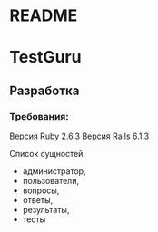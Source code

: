 # README
# TestGuru
## Разработка

### Требования:
Версия Ruby 2.6.3
Версия Rails 6.1.3

Список сущностей:

- администратор,
- пользователи,
- вопросы,
- ответы,
- результаты,
- тесты

